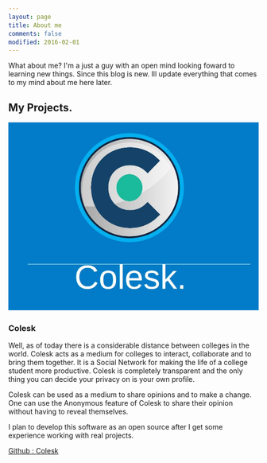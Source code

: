 ```yaml
---
layout: page
title: About me
comments: false
modified: 2016-02-01
---
```


What about me? I'm a just a guy with an open mind looking foward to learning new things. Since this blog is new. Ill update everything that comes to my mind about me here later.
  
## My Projects.
<img src = 'images/colesk.jpg'>

### Colesk 
Well, as of today there is a considerable distance between colleges in the world. Colesk acts as a medium for colleges to interact, collaborate and to bring them together. It is a Social Network for making the life of a college student more productive. Colesk is completely transparent and the only thing you can decide your privacy on is your own profile. 

Colesk can be used as a medium to share opinions and to make a change. One can use the Anonymous feature of Colesk to share their opinion without having to reveal themselves.

I plan to develop this software as an open source after I get some experience working with real projects.

[Github : Colesk](https://github.com/isht3/colesk)
